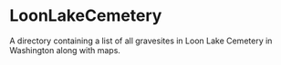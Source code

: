 # LoonLakeCemetery
A directory containing a list of all gravesites in Loon Lake Cemetery in Washington along with maps.

